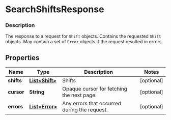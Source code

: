 
# SearchShiftsResponse

### Description

The response to a request for `Shift` objects. Contains the requested `Shift` objects. May contain a set of `Error` objects if the request resulted in errors.

## Properties
Name | Type | Description | Notes
------------ | ------------- | ------------- | -------------
**shifts** | [**List&lt;Shift&gt;**](Shift.md) | Shifts |  [optional]
**cursor** | **String** | Opaque cursor for fetching the next page. |  [optional]
**errors** | [**List&lt;Error&gt;**](Error.md) | Any errors that occurred during the request. |  [optional]



